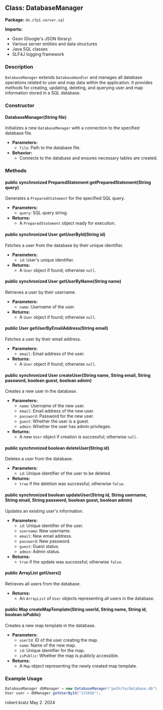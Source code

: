## Class: DatabaseManager

**Package:** `de.cfp1.server.sql`

**Imports:**

- Gson (Google's JSON library)
- Various server entities and data structures
- Java SQL classes
- SLF4J logging framework

### Description

`DatabaseManager` extends `DatabaseHandler` and manages all database operations related to user and map data within the application. It provides methods for creating, updating, deleting, and querying user and map information stored in a SQL database.

### Constructor

#### DatabaseManager(String file)

Initializes a new `DatabaseManager` with a connection to the specified database file.

- **Parameters:**
  - `file`: Path to the database file.
- **Behavior:**
  - Connects to the database and ensures necessary tables are created.

### Methods

#### public synchronized PreparedStatement getPreparedStatement(String query)

Generates a `PreparedStatement` for the specified SQL query.

- **Parameters:**
  - `query`: SQL query string.
- **Returns:**
  - A `PreparedStatement` object ready for execution.

#### public synchronized User getUserById(String id)

Fetches a user from the database by their unique identifier.

- **Parameters:**
  - `id`: User's unique identifier.
- **Returns:**
  - A `User` object if found; otherwise `null`.

#### public synchronized User getUserByName(String name)

Retrieves a user by their username.

- **Parameters:**
  - `name`: Username of the user.
- **Returns:**
  - A `User` object if found; otherwise `null`.

#### public User getUserByEmailAddress(String email)

Fetches a user by their email address.

- **Parameters:**
  - `email`: Email address of the user.
- **Returns:**
  - A `User` object if found; otherwise `null`.

#### public synchronized User createUser(String name, String email, String password, boolean guest, boolean admin)

Creates a new user in the database.

- **Parameters:**
  - `name`: Username of the new user.
  - `email`: Email address of the new user.
  - `password`: Password for the new user.
  - `guest`: Whether the user is a guest.
  - `admin`: Whether the user has admin privileges.
- **Returns:**
  - A new `User` object if creation is successful; otherwise `null`.

#### public synchronized boolean deleteUser(String id)

Deletes a user from the database.

- **Parameters:**
  - `id`: Unique identifier of the user to be deleted.
- **Returns:**
  - `true` if the deletion was successful; otherwise `false`.

#### public synchronized boolean updateUser(String id, String username, String email, String password, boolean guest, boolean admin)

Updates an existing user's information.

- **Parameters:**
  - `id`: Unique identifier of the user.
  - `username`: New username.
  - `email`: New email address.
  - `password`: New password.
  - `guest`: Guest status.
  - `admin`: Admin status.
- **Returns:**
  - `true` if the update was successful; otherwise `false`.

#### public ArrayList<User> getUsers()

Retrieves all users from the database.

- **Returns:**
  - An `ArrayList` of `User` objects representing all users in the database.

#### public Map createMapTemplate(String userId, String name, String id, boolean isPublic)

Creates a new map template in the database.

- **Parameters:**
  - `userId`: ID of the user creating the map.
  - `name`: Name of the new map.
  - `id`: Unique identifier for the map.
  - `isPublic`: Whether the map is publicly accessible.
- **Returns:**
  - A `Map` object representing the newly created map template.

### Example Usage

```java
DatabaseManager dbManager = new DatabaseManager("path/to/database.db");
User user = dbManager.getUserById("123456");
```

robert.kratz May 2. 2024
